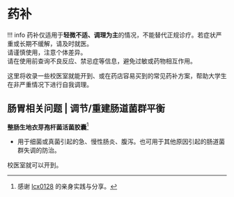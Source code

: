 # 药补

!!! info
    药补仅适用于**轻微不适、调理为主**的情况，不能替代正规诊疗。若症状严重或长期不缓解，请及时就医。  
    请谨慎使用，注意个体差异。  
    请在使用前查询不良反应、禁忌症等信息，避免过敏或药物相互作用。

这里将收录一些校医室就能开到、或在药店容易买到的常见药补方案，帮助大学生在非严重情况下进行自我调理。  

## 肠胃相关问题 | 调节/重建肠道菌群平衡

**整肠生地衣芽孢杆菌活菌胶囊**[^lcx0128]

- 用于细菌或真菌引起的急、慢性肠炎、腹泻。也可用于其他原因引起的肠道菌群失调的防治。

校医室就可以开到。

[^lcx0128]: 感谢 [lcx0128](https://github.com/lcx0128) 的亲身实践与分享。